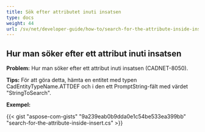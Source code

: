 ```yaml
---
title: Sök efter attributet inuti insatsen
type: docs
weight: 44
url: /sv/net/developer-guide/how-to/search-for-the-attribute-inside-insert/
---
```


## **Hur man söker efter ett attribut inuti insatsen**

**Problem:** Hur man söker efter ett attribut inuti insatsen (CADNET-8050).

**Tips:** För att göra detta, hämta en entitet med typen CadEntityTypeName.ATTDEF och i den ett PromptString-fält med värdet "StringToSearch".

**Exempel:**

{{< gist "aspose-com-gists" "9a239eab0b9dda0e1c54be533ea399bb" "search-for-the-attribute-inside-insert.cs" >}}
